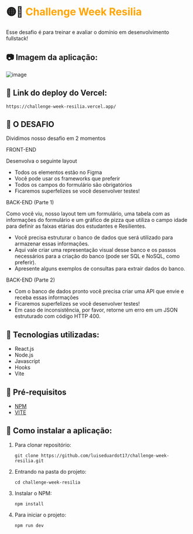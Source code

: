 #  🟡🏁 <spam style="color: orange">Challenge Week Resilia</spam>

Esse desafio é para treinar e avaliar o domínio em desenvolvimento fullstack!<br>

## 📷 Imagem da aplicação:

![image](https://user-images.githubusercontent.com/102761201/193514210-b7ea3800-9eed-41e1-8e37-c192c42c65b0.png)


## 🔼 Link do deploy do Vercel:
```
https://challenge-week-resilia.vercel.app/
```

## 🎯 O DESAFIO

Dividimos nosso desafio em 2 momentos

FRONT-END

Desenvolva o seguinte layout

- Todos os elementos estão no Figma
- Você pode usar os frameworks que preferir
- Todos os campos do formulário são obrigatórios
- Ficaremos superfelizes se você desenvolver testes!

BACK-END (Parte 1)

Como você viu, nosso layout tem um formulário, uma tabela com as informações do formulário e um gráfico de pizza que utiliza o campo idade para definir as faixas etárias dos estudantes e Resilientes.

- Você precisa estruturar o banco de dados que será utilizado para armazenar essas informações.
- Aqui vale criar uma representação visual desse banco e os passos necessários para a criação do banco (pode ser SQL e NoSQL, como preferir).
- Apresente alguns exemplos de consultas para extrair dados do banco.

BACK-END (Parte 2)

- Com o banco de dados pronto você precisa criar uma API que envie e receba essas informações
- Ficaremos superfelizes se você desenvolver testes!
- Em caso de inconsistência, por favor, retorne um erro em um JSON estruturado com código HTTP 400.


## 🧩 Tecnologias utilizadas:

- React.js
- Node.js
- Javascript
- Hooks
- Vite


## 📘 Pré-requisitos

- <a href="https://www.npmjs.com/">NPM</a>
- <a href="https://vitejs.dev/">VITE</a>

## :rocket: Como instalar a aplicação:

1. Para clonar repositório:

    ```
    git clone https://github.com/luiseduardot17/challenge-week-resilia.git
    ```

2. Entrando na pasta do projeto:

    ```
    cd challenge-week-resilia
    ```

3. Instalar o NPM:

     ```
     npm install
     ```

4. Para iniciar o projeto:

    ```
    npm run dev
    ```
